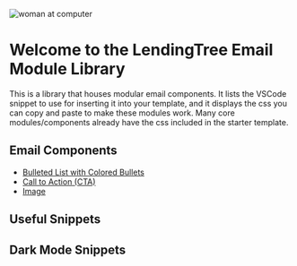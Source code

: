 
![woman at computer](https://s3.amazonaws.com/marketing.lendingtree.com/email/module-library/lt-email-module-library-hero.jpg)
# Welcome to the LendingTree Email Module Library

This is a library that houses modular email components. It lists the VSCode snippet to use for inserting it into your template, and it displays the css you can copy and paste to make these modules work. Many core modules/components already have the css included in the starter template.

## Email Components
- [Bulleted List with Colored Bullets](lt-ul-color.md)
- [Call to Action (CTA)](lt-cta.md)
- [Image](lt-img.md)

## Useful Snippets



## Dark Mode Snippets
